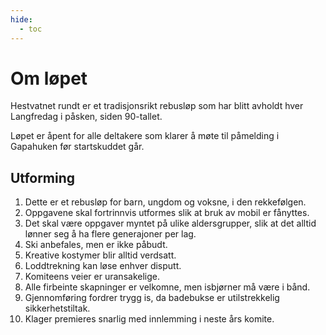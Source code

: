 ```yaml
---
hide:
  - toc
---
```


# Om løpet

Hestvatnet rundt er et tradisjonsrikt rebusløp som har blitt avholdt hver Langfredag i
påsken, siden 90-tallet.

Løpet er åpent for alle deltakere som klarer å møte til påmelding i Gapahuken før
startskuddet går.

## Utforming

1. Dette er et rebusløp for barn, ungdom og voksne, i den rekkefølgen.
2. Oppgavene skal fortrinnvis utformes slik at bruk av mobil er fånyttes.
3. Det skal være oppgaver myntet på ulike aldersgrupper, slik at det alltid lønner seg å
   ha flere generajoner per lag.
4. Ski anbefales, men er ikke påbudt.
5. Kreative kostymer blir alltid verdsatt.
6. Loddtrekning kan løse enhver disputt.
7. Komiteens veier er uransakelige.
8. Alle firbeinte skapninger er velkomne, men isbjørner må være i bånd.
9. Gjennomføring fordrer trygg is, da badebukse er utilstrekkelig sikkerhetstiltak.
10. Klager premieres snarlig med innlemming i neste års komite.
